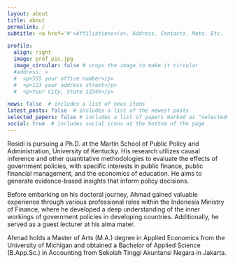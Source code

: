 ```yaml
---
layout: about
title: about
permalink: /
subtitle: <a href='#'>Affiliations</a>. Address. Contacts. Moto. Etc.

profile:
  align: right
  image: prof_pic.jpg
  image_circular: false # crops the image to make it circular
  #address: >
  #  <p>555 your office number</p>
  #  <p>123 your address street</p>
  #  <p>Your City, State 12345</p>

news: false  # includes a list of news items
latest_posts: false  # includes a list of the newest posts
selected_papers: false # includes a list of papers marked as "selected={true}"
social: true  # includes social icons at the bottom of the page
---
```


Rosidi is pursuing a Ph.D. at the Martin School of Public Policy and Administration, University of Kentucky. His research utilizes causal inference and other quantitative methodologies to evaluate the effects of government policies, with specific interests in public finance, public financial management, and the economics of education. He aims to generate evidence-based insights that inform policy decisions.

Before embarking on his doctoral journey, Ahmad gained valuable experience through various professional roles within the Indonesia Ministry of Finance, where he developed a deep understanding of the inner workings of government policies in developing countries. Additionally, he served as a guest lecturer at his alma mater.

Ahmad holds a Master of Arts (M.A.) degree in Applied Economics from the University of Michigan and obtained a Bachelor of Applied Science (B.App.Sc.) in Accounting from Sekolah Tinggi Akuntansi Negara in Jakarta.

